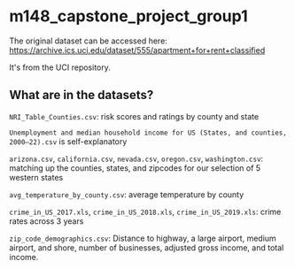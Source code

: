 # m148_capstone_project_group1

The original dataset can be accessed here: https://archive.ics.uci.edu/dataset/555/apartment+for+rent+classified

It's from the UCI repository.

## What are in the datasets?
`NRI_Table_Counties.csv`: risk scores and ratings by county and state

`Unemployment and median household income for US (States, and counties, 2000–22).csv` is self-explanatory

`arizona.csv`, `california.csv`, `nevada.csv`, `oregon.csv`, `washington.csv`: matching up the counties, states, and zipcodes for our selection of 5 western states

`avg_temperature_by_county.csv`: average temperature by county

`crime_in_US_2017.xls`, `crime_in_US_2018.xls`, `crime_in_US_2019.xls`: crime rates across 3 years

`zip_code_demographics.csv`: Distance to highway, a large airport, medium airport,	and shore,	number of businesses, adjusted gross income,	and total income.
